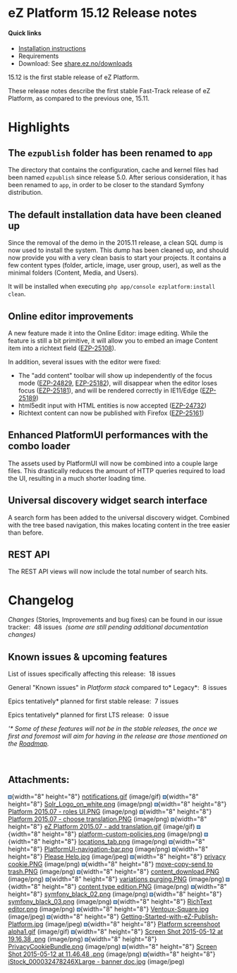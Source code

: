 # eZ Platform 15.12 Release notes

#### Quick links

-   [Installation instructions](https://doc.ez.no/display/DEVELOPER/Step+1%3A+Installation)
-   Requirements
-   Download: See [share.ez.no/downloads](http://share.ez.no/downloads/downloads/ez-platform-15.12)

15.12 is the first stable release of eZ Platform. 

These release notes describe the first stable Fast-Track release of eZ Platform, as compared to the previous one, 15.11.

# Highlights

## The `ezpublish` folder has been renamed to `app`

The directory that contains the configuration, cache and kernel files had been named `ezpublish` since release 5.0. After serious consideration, it has been renamed to `app`, in order to be closer to the standard Symfony distribution.

## The default installation data have been cleaned up

Since the removal of the demo in the 2015.11 release, a clean SQL dump is now used to install the system. This dump has been cleaned up, and should now provide you with a very clean basis to start your projects. It contains a few content types (folder, article, image, user group, user), as well as the minimal folders (Content, Media, and Users).

It will be installed when executing `php app/console ezplatform:install clean`.

## Online editor improvements

A new feature made it into the Online Editor: image editing. While the feature is still a bit primitive, it will allow you to embed an image Content item into a richtext field ([EZP-25108](http://jira.ez.no/browse/EZP-25108)).

In addition, several issues with the editor were fixed:

-   The "add content" toolbar will show up independently of the focus mode ([EZP-24829](https://jira.ez.no/browse/EZP-24829), [EZP-25182](https://jira.ez.no/browse/EZP-25182)), will disappear when the editor loses focus ([EZP-25181](https://jira.ez.no/browse/EZP-25181)), and will be rendered correctly in IE11/Edge ([EZP-25189](https://jira.ez.no/browse/EZP-25189))
-   html5edit input with HTML entities is now accepted ([EZP-24732](https://jira.ez.no/browse/EZP-24732))
-   Richtext content can now be published with Firefox ([EZP-25161](https://jira.ez.no/browse/EZP-25161))

## Enhanced PlatformUI performances with the combo loader

The assets used by PlatformUI will now be combined into a couple large files. This drastically reduces the amount of HTTP queries required to load the UI, resulting in a much shorter loading time.

## Universal discovery widget search interface

A search form has been added to the universal discovery widget. Combined with the tree based navigation, this makes locating content in the tree easier than before.

## REST API

The REST API views will now include the total number of search hits.

# Changelog

*Changes* (Stories, Improvements and bug fixes) can be found in our issue tracker:  48 issues  *(some are still pending additional documentation changes)*

## Known issues & upcoming features

List of issues specifically affecting this release:  18 issues

General "Known issues" in *Platform stack* compared to* Legacy*:  8 issues

Epics tentatively\* planned for first stable release:  7 issues

Epics tentatively\* planned for first LTS release:  0 issue

*'\* Some of these features will not be in the stable releases, the once we first and foremost will aim for having in the release are those mentioned on the [Roadmap](http://ez.no/Blog/What-to-Expect-from-eZ-Studio-and-eZ-Platform).*

 

## Attachments:

![](images/icons/bullet_blue.gif){width="8" height="8"} [notifications.gif](attachments/31430093/31430069.gif) (image/gif)
![](images/icons/bullet_blue.gif){width="8" height="8"} [Solr\_Logo\_on\_white.png](attachments/31430093/31430070.png) (image/png)
![](images/icons/bullet_blue.gif){width="8" height="8"} [Platform 2015.07 - roles UI.PNG](attachments/31430093/31430071.png) (image/png)
![](images/icons/bullet_blue.gif){width="8" height="8"} [Platform 2015.07 - choose translation.PNG](attachments/31430093/31430072.png) (image/png)
![](images/icons/bullet_blue.gif){width="8" height="8"} [eZ Platform 2015.07 - add translation.gif](attachments/31430093/31430073.gif) (image/gif)
![](images/icons/bullet_blue.gif){width="8" height="8"} [platform-custom-policies.png](attachments/31430093/31430074.png) (image/png)
![](images/icons/bullet_blue.gif){width="8" height="8"} [locations\_tab.png](attachments/31430093/31430075.png) (image/png)
![](images/icons/bullet_blue.gif){width="8" height="8"} [PlatformUI-navigation-bar.png](attachments/31430093/31430076.png) (image/png)
![](images/icons/bullet_blue.gif){width="8" height="8"} [Please Help.jpg](attachments/31430093/31430077.jpg) (image/jpeg)
![](images/icons/bullet_blue.gif){width="8" height="8"} [privacy cookie.PNG](attachments/31430093/31430078.png) (image/png)
![](images/icons/bullet_blue.gif){width="8" height="8"} [move-copy-send to trash.PNG](attachments/31430093/31430079.png) (image/png)
![](images/icons/bullet_blue.gif){width="8" height="8"} [content\_download.PNG](attachments/31430093/31430080.png) (image/png)
![](images/icons/bullet_blue.gif){width="8" height="8"} [variations purging.PNG](attachments/31430093/31430081.png) (image/png)
![](images/icons/bullet_blue.gif){width="8" height="8"} [content type edition.PNG](attachments/31430093/31430082.png) (image/png)
![](images/icons/bullet_blue.gif){width="8" height="8"} [symfony\_black\_02.png](attachments/31430093/31430083.png) (image/png)
![](images/icons/bullet_blue.gif){width="8" height="8"} [symfony\_black\_03.png](attachments/31430093/31430084.png) (image/png)
![](images/icons/bullet_blue.gif){width="8" height="8"} [RichText editor.png](attachments/31430093/31430085.png) (image/png)
![](images/icons/bullet_blue.gif){width="8" height="8"} [Ventoux-Square.jpg](attachments/31430093/31430086.jpg) (image/jpeg)
![](images/icons/bullet_blue.gif){width="8" height="8"} [Getting-Started-with-eZ-Publish-Platform.jpg](attachments/31430093/31430087.jpg) (image/jpeg)
![](images/icons/bullet_blue.gif){width="8" height="8"} [Platform screenshoot alpha1.gif](attachments/31430093/31430088.gif) (image/gif)
![](images/icons/bullet_blue.gif){width="8" height="8"} [Screen Shot 2015-05-12 at 19.16.38 .png](attachments/31430093/31430089.png) (image/png)
![](images/icons/bullet_blue.gif){width="8" height="8"} [PrivacyCookieBundle.png](attachments/31430093/31430090.png) (image/png)
![](images/icons/bullet_blue.gif){width="8" height="8"} [Screen Shot 2015-05-12 at 11.46.48 .png](attachments/31430093/31430091.png) (image/png)
![](images/icons/bullet_blue.gif){width="8" height="8"} [iStock\_000032478246XLarge - banner doc.jpg](attachments/31430093/31430092.jpg) (image/jpeg)


